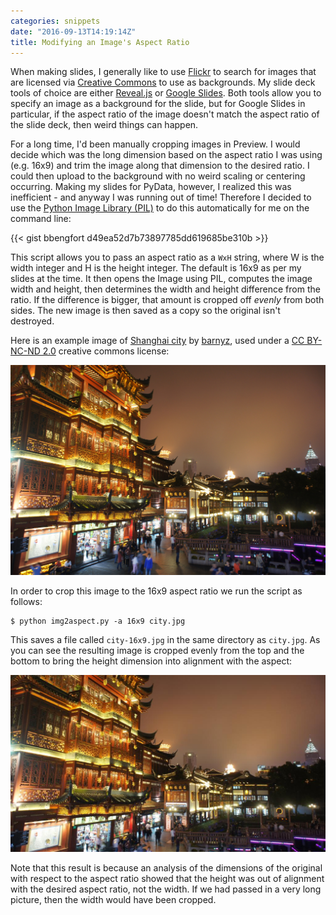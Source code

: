 ```yaml
---
categories: snippets
date: "2016-09-13T14:19:14Z"
title: Modifying an Image's Aspect Ratio
---
```


When making slides, I generally like to use [Flickr](https://www.flickr.com/) to search for images that are licensed via [Creative Commons](https://creativecommons.org/) to use as backgrounds. My slide deck tools of choice are either [Reveal.js](http://lab.hakim.se/reveal-js/#/) or [Google Slides](https://www.google.com/slides/about/). Both tools allow you to specify an image as a background for the slide, but for Google Slides in particular, if the aspect ratio of the image doesn't match the aspect ratio of the slide deck, then weird things can happen.

For a long time, I'd been manually cropping images in Preview. I would decide which was the long dimension based on the aspect ratio I was using (e.g. 16x9) and trim the image along that dimension to the desired ratio. I could then upload to the background with no weird scaling or centering occurring. Making my slides for PyData, however, I realized this was inefficient - and anyway I was running out of time! Therefore I decided to use the [Python Image Library (PIL)](http://www.pythonware.com/products/pil/) to do this automatically for me on the command line:

{{< gist bbengfort d49ea52d7b73897785dd619685be310b >}}

This script allows you to pass an aspect ratio as a `WxH` string, where W is the width integer and H is the height integer. The default is 16x9 as per my slides at the time. It then opens the Image using PIL, computes the image width and height, then determines the width and height difference from the ratio. If the difference is bigger, that amount is cropped off _evenly_ from both sides. The new image is then saved as a copy so the original isn't destroyed.

Here is an example image of [Shanghai city](https://flic.kr/p/bmM7Xv) by [barnyz](https://www.flickr.com/photos/75487768@N04/), used under a [CC BY-NC-ND 2.0](https://creativecommons.org/licenses/by-nc-nd/2.0/) creative commons license:

![Original image before cropping](/images/2016-09-13-city-image-original.jpg)

In order to crop this image to the 16x9 aspect ratio we run the script as follows:

```
$ python img2aspect.py -a 16x9 city.jpg
```

This saves a file called `city-16x9.jpg` in the same directory as `city.jpg`. As you can see the resulting image is cropped evenly from the top and the bottom to bring the height dimension into alignment with the aspect:

![Image cropped using the tool](/images/2016-09-13-city-image-aspect-16x9.jpg)

Note that this result is because an analysis of the dimensions of the original with respect to the aspect ratio showed that the height was out of alignment with the desired aspect ratio, not the width. If we had passed in a very long picture, then the width would have been cropped.
